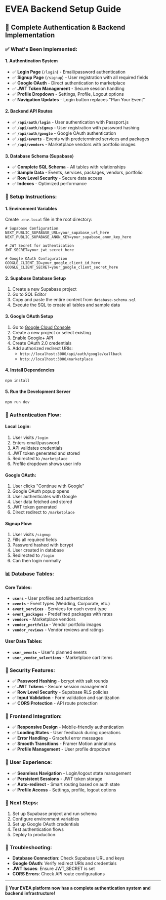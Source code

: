 # EVEA Backend Setup Guide

## 🚀 **Complete Authentication & Backend Implementation**

### **✅ What's Been Implemented:**

#### **1. Authentication System**
- ✅ **Login Page** (`/login`) - Email/password authentication
- ✅ **Signup Page** (`/signup`) - User registration with all required fields
- ✅ **Google OAuth** - Direct authentication to marketplace
- ✅ **JWT Token Management** - Secure session handling
- ✅ **Profile Dropdown** - Settings, Profile, Logout options
- ✅ **Navigation Updates** - Login button replaces "Plan Your Event"

#### **2. Backend API Routes**
- ✅ **`/api/auth/login`** - User authentication with Passport.js
- ✅ **`/api/auth/signup`** - User registration with password hashing
- ✅ **`/api/auth/google`** - Google OAuth authentication
- ✅ **`/api/events`** - Events with predetermined services and packages
- ✅ **`/api/vendors`** - Marketplace vendors with portfolio images

#### **3. Database Schema (Supabase)**
- ✅ **Complete SQL Schema** - All tables with relationships
- ✅ **Sample Data** - Events, services, packages, vendors, portfolio
- ✅ **Row Level Security** - Secure data access
- ✅ **Indexes** - Optimized performance

### **🔧 Setup Instructions:**

#### **1. Environment Variables**
Create `.env.local` file in the root directory:

```env
# Supabase Configuration
NEXT_PUBLIC_SUPABASE_URL=your_supabase_url_here
NEXT_PUBLIC_SUPABASE_ANON_KEY=your_supabase_anon_key_here

# JWT Secret for authentication
JWT_SECRET=your_jwt_secret_here

# Google OAuth Configuration
GOOGLE_CLIENT_ID=your_google_client_id_here
GOOGLE_CLIENT_SECRET=your_google_client_secret_here
```

#### **2. Supabase Database Setup**
1. Create a new Supabase project
2. Go to SQL Editor
3. Copy and paste the entire content from `database-schema.sql`
4. Execute the SQL to create all tables and sample data

#### **3. Google OAuth Setup**
1. Go to [Google Cloud Console](https://console.cloud.google.com/)
2. Create a new project or select existing
3. Enable Google+ API
4. Create OAuth 2.0 credentials
5. Add authorized redirect URIs:
   - `http://localhost:3000/api/auth/google/callback`
   - `http://localhost:3000/marketplace`

#### **4. Install Dependencies**
```bash
npm install
```

#### **5. Run the Development Server**
```bash
npm run dev
```

### **🎯 Authentication Flow:**

#### **Local Login:**
1. User visits `/login`
2. Enters email/password
3. API validates credentials
4. JWT token generated and stored
5. Redirected to `/marketplace`
6. Profile dropdown shows user info

#### **Google OAuth:**
1. User clicks "Continue with Google"
2. Google OAuth popup opens
3. User authenticates with Google
4. User data fetched and stored
5. JWT token generated
6. Direct redirect to `/marketplace`

#### **Signup Flow:**
1. User visits `/signup`
2. Fills all required fields
3. Password hashed with bcrypt
4. User created in database
5. Redirected to `/login`
6. Can then login normally

### **📊 Database Tables:**

#### **Core Tables:**
- **`users`** - User profiles and authentication
- **`events`** - Event types (Wedding, Corporate, etc.)
- **`event_services`** - Services for each event type
- **`event_packages`** - Predefined packages with rates
- **`vendors`** - Marketplace vendors
- **`vendor_portfolio`** - Vendor portfolio images
- **`vendor_reviews`** - Vendor reviews and ratings

#### **User Data Tables:**
- **`user_events`** - User's planned events
- **`user_vendor_selections`** - Marketplace cart items

### **🔐 Security Features:**
- ✅ **Password Hashing** - bcrypt with salt rounds
- ✅ **JWT Tokens** - Secure session management
- ✅ **Row Level Security** - Supabase RLS policies
- ✅ **Input Validation** - Form validation and sanitization
- ✅ **CORS Protection** - API route protection

### **🎨 Frontend Integration:**
- ✅ **Responsive Design** - Mobile-friendly authentication
- ✅ **Loading States** - User feedback during operations
- ✅ **Error Handling** - Graceful error messages
- ✅ **Smooth Transitions** - Framer Motion animations
- ✅ **Profile Management** - User profile dropdown

### **📱 User Experience:**
- ✅ **Seamless Navigation** - Login/logout state management
- ✅ **Persistent Sessions** - JWT token storage
- ✅ **Auto-redirect** - Smart routing based on auth state
- ✅ **Profile Access** - Settings, profile, logout options

### **🚀 Next Steps:**
1. Set up Supabase project and run schema
2. Configure environment variables
3. Set up Google OAuth credentials
4. Test authentication flows
5. Deploy to production

### **🔧 Troubleshooting:**
- **Database Connection**: Check Supabase URL and keys
- **Google OAuth**: Verify redirect URIs and credentials
- **JWT Issues**: Ensure JWT_SECRET is set
- **CORS Errors**: Check API route configurations

---

**🎉 Your EVEA platform now has a complete authentication system and backend infrastructure!**
